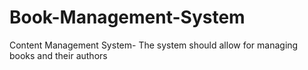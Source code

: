 # Book-Management-System
Content Management System- The system should allow for managing books and their authors
